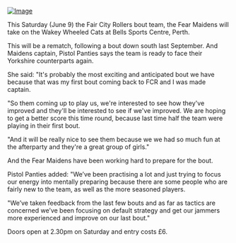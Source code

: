 <html><body><p><a href="http://scottishrollerderbyblog.com/2012/06/521762_414813661870699_126978470654221_1494040_105998569_n1.jpg"><img class="size-full wp-image" src="http://scottishrollerderbyblog.com/2012/06/521762_414813661870699_126978470654221_1494040_105998569_n1.jpg?w=668" alt="Image"></a></p><p>This Saturday (June 9) the Fair City Rollers bout team, the Fear Maidens will take on the Wakey Wheeled Cats at Bells Sports Centre, Perth.</p><p>This will be a rematch, following a bout down south last September. And Maidens captain, Pistol Panties says the team is ready to face their Yorkshire counterparts again.</p><p>She said: "It's probably the most exciting and anticipated bout we have because that was my first bout coming back to FCR and I was made captain.</p><p>"So them coming up to play us, we're interested to see how they've improved and they'll be interested to see if we've improved. We are hoping to get a better score this time round, because last time half the team were playing in their first bout.</p><p>"And it will be really nice to see them because we we had so much fun at the afterparty and they're a great group of girls."</p><p>And the Fear Maidens have been working hard to prepare for the bout.</p><p>Pistol Panties added: "We’ve been practising a lot and just trying to focus our energy into mentally preparing because there are some people who are fairly new to the team, as well as the more seasoned players.</p><p>"We’ve taken feedback from the last few bouts and as far as tactics are concerned we’ve been focusing on default strategy and get our jammers more experienced and improve on our last bout."</p><p>Doors open at 2.30pm on Saturday and entry costs £6.</p></body></html>
